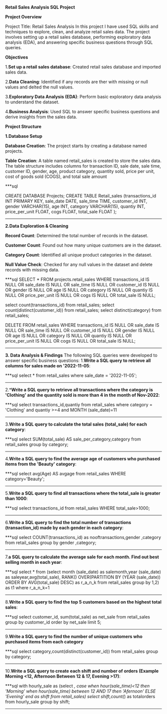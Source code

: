 **Retail Sales Analysis SQL Project**

**Project Overview**

Project Title: Retail Sales Analysis
In this project I have used SQL skills and techniques to explore, clean, and analyze retail sales data. The project involves setting up a retail sales database, performing exploratory data analysis (EDA), and answering specific business questions through SQL queries.

**Objectives**

1.**Set up a retail sales database**: Created retail sales database and imported sales data.

2.**Data Cleaning**: Identified if any records are ther with missing or null values and delted the null values.

3.**Exploratory Data Analysis (EDA)**: Perform basic exploratory data analysis to understand the dataset.

4.**Business Analysis**: Used SQL to answer specific business questions and derive insights from the sales data.

**Project Structure**

**1.Database Setup**

**Database Creation**: The project starts by creating a database named projects.

**Table Creation**: A table named retail_sales is created to store the sales data. The table structure includes columns for transaction ID, sale date, sale time, customer ID, gender, age, product category, quantity sold, price per unit, cost of goods sold (COGS), and total sale amount

***sql

CREATE DATABASE Projects;
CREATE TABLE Retail_sales
 (transactions_id	INT PRIMARY KEY,
 sale_date	DATE,
 sale_time	TIME,
 customer_id INT,	
 gender	VARCHAR(15),
 age	INT,
 category	VARCHAR(15),
 quantiy INT,	
 price_per_unit	FLOAT,
 cogs	FLOAT,
 total_sale FLOAT );
***

**2.Data Exploration & Cleaning**

**Record Count**: Determined the total number of records in the dataset.

**Customer Count**: Found out how many unique customers are in the dataset.

**Category Count**: Identified all unique product categories in the dataset.

**Null Value Check**: Checked for any null values in the dataset and delete records with missing data.

 ***sql
 SELECT * FROM projects.retail_sales
 WHERE transactions_id IS NULL
 OR
 sale_date IS NULL
 OR sale_time IS NULL
 OR customer_id IS NULL
 OR gender IS NULL
 OR age IS NULL 
 OR category IS NULL
 OR quantiy IS NULL
 OR price_per_unit IS NULL
 OR cogs IS NULL
 OR total_sale IS NULL;

 select count(transactions_id) from retail_sales;
 select count(distinct(customer_id)) from retail_sales;
 select distinct(category) from retail_sales;
 
 DELETE FROM retail_sales
 WHERE transactions_id IS NULL
 OR
 sale_date IS NULL
 OR sale_time IS NULL
 OR customer_id IS NULL
 OR gender IS NULL
 OR age IS NULL 
 OR category IS NULL
 OR quantiy IS NULL
 OR price_per_unit IS NULL
 OR cogs IS NULL
 OR total_sale IS NULL;
 ***

**3. Data Analysis & Findings**
The following SQL queries were developed to answer specific business questions:
1.**Write a SQL query to retrieve all columns for sales made on '2022-11-05**:

***sql
select * from retail_sales where sale_date = '2022-11-05';
***
2.***Write a SQL query to retrieve all transactions where the category is 'Clothing' and the quantity sold is more than 4 in the month of Nov-2022**:

***sql
select transactions_id,quantiy from retail_sales where category = 'Clothing' and quantiy >=4 and MONTH (sale_date)=11
***
3.**Write a SQL query to calculate the total sales (total_sale) for each category**:

***sql
select SUM(total_sale) AS sale_per_category,category from retail_sales
group by category;
***
4.**Write a SQL query to find the average age of customers who purchased items from the 'Beauty' category**:

***sql
select avg(Age) AS avgage from retail_sales
WHERE category='Beauty';
***
5.**Write a SQL query to find all transactions where the total_sale is greater than 1000**:

***sql
select transactions_id from retail_sales
WHERE total_sale>1000;
***
6.**Write a SQL query to find the total number of transactions (transaction_id) made by each gender in each category**:

***sql
select COUNT(transactions_id) as nooftransactions,gender ,category from retail_sales
group by gender ,category;
***
7.**a SQL query to calculate the average sale for each month. Find out best selling month in each year**:

***sql
select * from (select month (sale_date) as salemonth,year (sale_date)  as saleyear,avg(total_sale),
RANK() OVER(PARTITION BY (YEAR (sale_date)) ORDER BY AVG(total_sale) DESC) as r_a_n_k
from retail_sales 
group by 1,2) as t1
where r_a_n_k=1
***
8.**Write a SQL query to find the top 5 customers based on the highest total sales**:

***sql 
select customer_id, sum(total_sale) as net_sale
from retail_sales
group by customer_id
order by net_sale
limit 5;
***
9.**Write a SQL query to find the number of unique customers who purchased items from each category**

***sql
select category,count(distinct(customer_id))
from retail_sales
group by category;
***
10.**Write a SQL query to create each shift and number of orders (Example Morning <12, Afternoon Between 12 & 17, Evening >17)**:

***sql
with hourly_sale as 
(select *,
case when hour(sale_time)<12 then 'Morning'
when hour(sale_time) between 12 AND 17 then 'Afernoon'
ELSE 'Evening'
end as shift
from retail_sales)
select shift,count(*) as totalorders from hourly_sale
group by shift;
***

